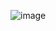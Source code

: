 ![image](https://github.com/ilrexho2011/Project-EULER-Possible-Solutions-Problems-101_to_200/assets/61479363/9d6c170a-28aa-4734-b30e-5c7b4bdb361f)


